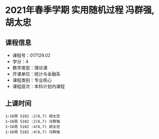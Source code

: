 # 2021年春季学期 实用随机过程 冯群强, 胡太忠






## 课程信息

- 课程号：017129.02
- 学分：4
- 教学类型：理论课
- 开课单位：统计与金融系
- 课程类别：专业核心
- 课程层次：本科计划内课程

## 上课时间

```
1~16周 5102 :2(6,7) 胡太忠
1~16周 5102 :2(6,7) 冯群强
1~16周 5102 :4(6,7) 胡太忠
1~16周 5102 :4(6,7) 冯群强
```

